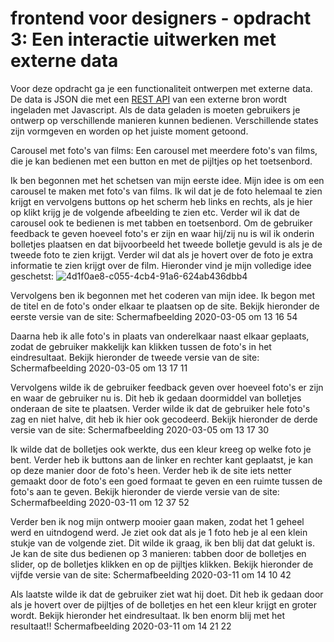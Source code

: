 # frontend voor designers - opdracht 3: Een interactie uitwerken met externe data

Voor deze opdracht ga je een functionaliteit ontwerpen met externe data. De data is JSON die met een [REST API](https://developer.mozilla.org/en-US/docs/Glossary/REST) van een externe bron wordt ingeladen met Javascript.  Als de data geladen is moeten gebruikers je ontwerp op verschillende manieren kunnen bedienen. Verschillende states zijn vormgeven en worden op het juiste moment getoond.

Carousel met foto's van films: Een carousel met meerdere foto's van films, die je kan bedienen met een button en met de pijltjes op het toetsenbord.

Ik ben begonnen met het schetsen van mijn eerste idee. Mijn idee is om een carousel te maken met foto's van films. Ik wil dat je de foto helemaal te zien krijgt en vervolgens buttons op het scherm heb links en rechts, als je hier op klikt krijg je de volgende afbeelding te zien etc. Verder wil ik dat de carousel ook te bedienen is met tabben en toetsenbord. Om de gebruiker feedback te geven hoeveel foto's er zijn en waar hij/zij nu is wil ik onderin bolletjes plaatsen en dat bijvoorbeeld het tweede bolletje gevuld is als je de tweede foto te zien krijgt. Verder wil dat als je hovert over de foto je extra informatie te zien krijgt over de film. Hieronder vind je mijn volledige idee geschetst: 
![4d1f0ae8-c055-4cb4-91a6-624ab436dbb4](https://user-images.githubusercontent.com/58775312/78297245-8005d500-752f-11ea-9f93-e14d1e59437d.jpg)

Vervolgens ben ik begonnen met het coderen van mijn idee. Ik begon met de titel en de foto's onder elkaar te plaatsen op de site. Bekijk hieronder de eerste versie van de site: Schermafbeelding 2020-03-05 om 13 16 54

Daarna heb ik alle foto's in plaats van onderelkaar naast elkaar geplaats, zodat de gebruiker makkelijk kan klikken tussen de foto's in het eindresultaat. Bekijk hieronder de tweede versie van de site: Schermafbeelding 2020-03-05 om 13 17 11

Vervolgens wilde ik de gebruiker feedback geven over hoeveel foto's er zijn en waar de gebruiker nu is. Dit heb ik gedaan doormiddel van bolletjes onderaan de site te plaatsen. Verder wilde ik dat de gebruiker hele foto's zag en niet halve, dit heb ik hier ook gecodeerd. Bekijk hieronder de derde versie van de site: Schermafbeelding 2020-03-05 om 13 17 30

Ik wilde dat de bolletjes ook werkte, dus een kleur kreeg op welke foto je bent. Verder heb ik buttons aan de linker en rechter kant geplaatst, je kan op deze manier door de foto's heen. Verder heb ik de site iets netter gemaakt door de foto's een goed formaat te geven en een ruimte tussen de foto's aan te geven. Bekijk hieronder de vierde versie van de site: Schermafbeelding 2020-03-11 om 12 37 52

Verder ben ik nog mijn ontwerp mooier gaan maken, zodat het 1 geheel werd en uitndogend werd. Je ziet ook dat als je 1 foto heb je al een klein stukje van de volgende ziet. Dit wilde ik graag, ik ben blij dat dat gelukt is. Je kan de site dus bedienen op 3 manieren: tabben door de bolletjes en slider, op de bolletjes klikken en op de pijltjes klikken. Bekijk hieronder de vijfde versie van de site: Schermafbeelding 2020-03-11 om 14 10 42

Als laatste wilde ik dat de gebruiker ziet wat hij doet. Dit heb ik gedaan door als je hovert over de pijltjes of de bolletjes en het een kleur krijgt en groter wordt. Bekijk hieronder het eindresultaat. Ik ben enorm blij met het resultaat!! Schermafbeelding 2020-03-11 om 14 21 22
